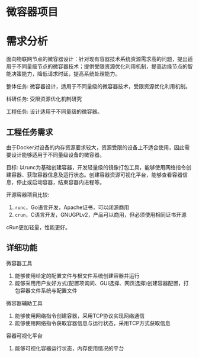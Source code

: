 # 微容器项目

# 需求分析

面向物联网节点的微容器设计：针对现有容器技术系统资源需求高的问题，提出适用于不同量级节点的微容器技术；提供受限资源优化利用机制，提高边缘节点的智能决策能力，降低请求时延，提高系统处理能力。

整体任务: 微容器设计，适用于不同量级的微容器技术，受限资源优化利用机制。

科研任务: 受限资源优化机制研究

工程任务: 设计适用于不同量级的微容器。

## 工程任务需求

由于Docker对设备的内存资源要求较大，资源受限的设备上不适合使用，因此需要设计能够适用于不同量级设备的微容器。

目标: 以runc为基础创建容器，开发轻量级的镜像打包工具，能够使用网络指令创建容器、获取容器信息及运行状态。创建容器资源可视化平台，能够查看容器信息，停止或启动容器，结束容器内进程等。

开源容器项目比较: 
1. `runc`，Go语言开发，Apache证书，可以闭源商用
2. `crun`，C语言开发，GNUGPLv2，产品可以商用，但必须使用相同证书开源

cRun更加轻量，性能更好。

## 详细功能

微容器工具
1. 能够使用给定的配置文件与根文件系统创建容器并运行
2. 能够采用用户友好方式(配置项询问、GUI选择、网页选择)创建容器配置，打包容器文件系统与配置文件

微容器辅助工具
1. 能够使用网络指令创建容器，采用TCP协议实现网络通信
2. 能够使用网络指令获取容器信息与运行状态，采用TCP方式获取信息

容器可视化平台
1. 能够可视化容器运行状态，内存使用情况的平台

